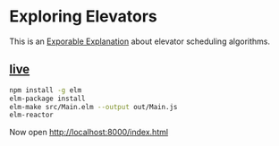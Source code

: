 # Exploring Elevators


This is an [Exporable Explanation](http://explorableexplanations.com) about elevator scheduling algorithms.

## [live]()


```bash
npm install -g elm
elm-package install
elm-make src/Main.elm --output out/Main.js
elm-reactor
```

Now open [http://localhost:8000/index.html](http://localhost:8000/index.html)
